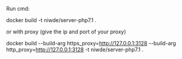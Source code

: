 Run cmd:

docker build -t niwde/server-php7.1 .

or with proxy (give the ip and port of your proxy)

docker build --build-arg https_proxy=http://127.0.0.1:3128 --build-arg http_proxy=http://127.0.0.1:3128 -t niwde/server-php7.1 .
